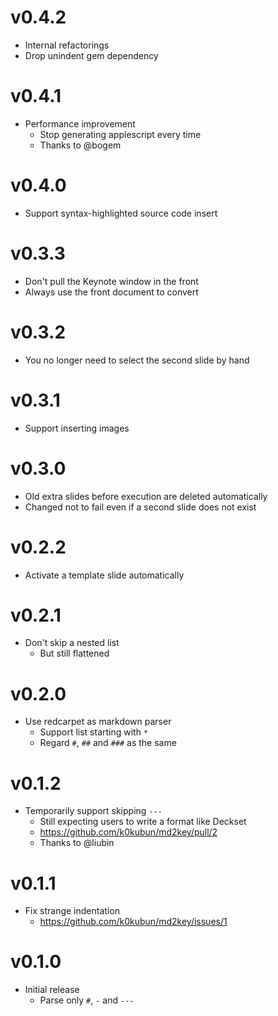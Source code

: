 # v0.4.2

- Internal refactorings
- Drop unindent gem dependency

# v0.4.1

- Performance improvement
  - Stop generating applescript every time
  - Thanks to @bogem

# v0.4.0

- Support syntax-highlighted source code insert

# v0.3.3

- Don't pull the Keynote window in the front
- Always use the front document to convert

# v0.3.2

- You no longer need to select the second slide by hand

# v0.3.1

- Support inserting images

# v0.3.0

- Old extra slides before execution are deleted automatically
- Changed not to fail even if a second slide does not exist

# v0.2.2

- Activate a template slide automatically

# v0.2.1

- Don't skip a nested list
  - But still flattened

# v0.2.0

- Use redcarpet as markdown parser
  - Support list starting with `*`
  - Regard `#`, `##` and `###` as the same

# v0.1.2

- Temporarily support skipping `---`
  - Still expecting users to write a format like Deckset
  - https://github.com/k0kubun/md2key/pull/2
  - Thanks to @liubin

# v0.1.1

- Fix strange indentation
  - https://github.com/k0kubun/md2key/issues/1

# v0.1.0

- Initial release
  - Parse only `#`, `-` and `---`
